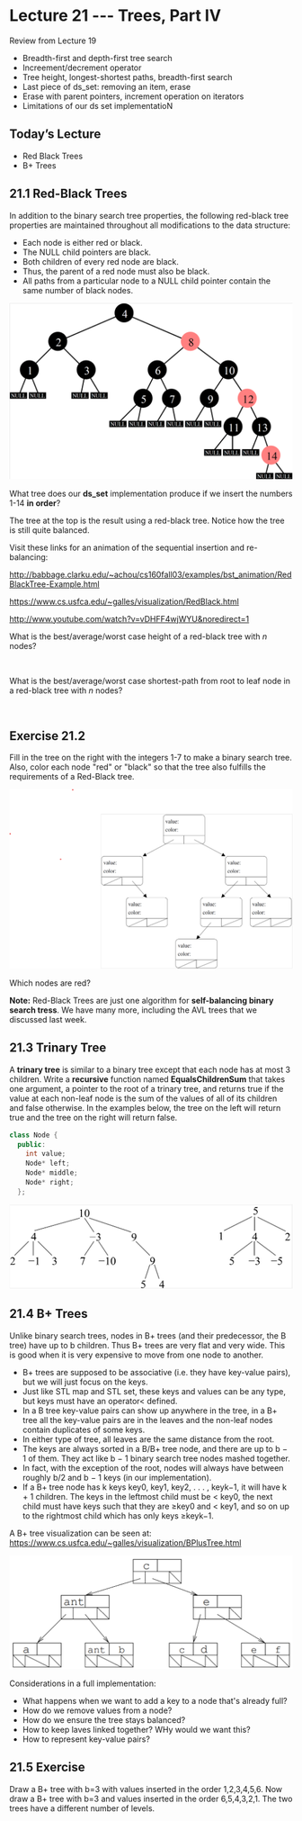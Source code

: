 
# Lecture 21 --- Trees, Part IV

Review from Lecture 19
- Breadth-first and depth-first tree search
- Increement/decrement operator
- Tree height, longest-shortest paths, breadth-first search
- Last piece of ds_set: removing an item, erase
- Erase with parent pointers, increment operation on iterators
- Limitations of our ds set implementatioN

## Today’s Lecture

- Red Black Trees
- B+ Trees

## 21.1 Red-Black Trees
In addition to the binary search tree properties, the following 
red-black tree properties are maintained throughout all 
modifications to the data structure:

- Each node is either red or black.
- The NULL child pointers are black.
- Both children of every red node are black.
- Thus, the parent of a red node must also be black.
- All paths from a particular node to a NULL child pointer contain the same
  number of black nodes.

![alt text](Red_Black.png "Red_Black Tree example")

What tree does our **ds_set** implementation produce if we insert the
numbers 1-14 **in order**?
&nbsp;
&nbsp;
&nbsp;
&nbsp;
&nbsp;
&nbsp;

The tree at the top is the result using a red-black tree.  Notice how the tree is still quite balanced.  

Visit these links for an animation of the sequential insertion and re-balancing:

http://babbage.clarku.edu/~achou/cs160fall03/examples/bst_animation/RedBlackTree-Example.html

https://www.cs.usfca.edu/~galles/visualization/RedBlack.html

http://www.youtube.com/watch?v=vDHFF4wjWYU&noredirect=1

What is the best/average/worst case height of a red-black tree with $n$ nodes?

&nbsp;
&nbsp;
&nbsp;
&nbsp;
&nbsp;
&nbsp;

What is the best/average/worst case shortest-path from root to leaf node in a red-black tree with $n$ nodes?

&nbsp;
&nbsp;
&nbsp;
&nbsp;
&nbsp;
&nbsp;

## Exercise 21.2
Fill in the tree on the right with the integers 1-7 to make a binary search tree.  Also, color each node "red" or "black" so that the tree also fulfills the requirements of a Red-Black tree. 

![alt text](Red_Black_fillin.png "Red_Black Tree Fill In example")

Which nodes are red?

**Note:** Red-Black Trees are just one algorithm for **self-balancing binary search tress**. We have many more, including the AVL trees that we discussed last week.

## 21.3 Trinary Tree

A  **trinary tree** is similar to a binary tree except that each node has at most 3 children.  Write a **recursive** function named **EqualsChildrenSum** that takes one argument, a pointer to the root of a trinary tree, and returns true if the value at each non-leaf node is the sum of the values of all of its children and false otherwise.  In
the examples below, the tree on the left will return true and the tree on the right will return false.

```cpp
class Node {
  public:
    int value;
    Node* left;
    Node* middle;
    Node* right;
  };
```
![alt text](Trinary_trees.png "Trinary Trees example")

## 21.4 B+ Trees

Unlike binary search trees, nodes in B+ trees (and their predecessor, the B tree) have up to b children. Thus
B+ trees are very flat and very wide. This is good when it is very expensive to move from one node to another.
- B+ trees are supposed to be associative (i.e. they have key-value pairs), but we will just focus on the keys.
- Just like STL map and STL set, these keys and values can be any type, but keys must have an operator<
defined.
- In a B tree key-value pairs can show up anywhere in the tree, in a B+ tree all the key-value pairs are in the
leaves and the non-leaf nodes contain duplicates of some keys.
- In either type of tree, all leaves are the same distance from the root.
- The keys are always sorted in a B/B+ tree node, and there are up to b − 1 of them. They act like b − 1 binary
search tree nodes mashed together.
- In fact, with the exception of the root, nodes will always have between roughly b/2 and b − 1 keys (in our
implementation).
- If a B+ tree node has k keys key0, key1, key2, . . . , keyk−1, it will have k + 1 children. The keys in the leftmost
child must be < key0, the next child must have keys such that they are ≥key0 and < key1, and so on up to
the rightmost child which has only keys ≥keyk−1.

A B+ tree visualization can be seen at: https://www.cs.usfca.edu/~galles/visualization/BPlusTree.html

![alt text](BplusTrees.png "Bplus_Trees example")

Considerations in a full implementation:
- What happens when we want to add a key to a node that's already full?
- How do we remove values from a node?
- How do we ensure the tree stays balanced?
- How to keep laves linked together? WHy would we want this?
- How to represent key-value pairs?

## 21.5 Exercise

Draw a B+ tree with b=3 with values inserted in the order 1,2,3,4,5,6. Now draw a B+ tree with b=3 and values inserted in the order 6,5,4,3,2,1. The two trees have a different number of levels.


